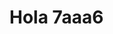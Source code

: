 <!DOCTYPE html>
<meta name="viewport" content="width=device-width, initial-scale=1, minimum-scale=1">
<html lang="es">
<head>
  <meta charset="utf-8">
  <meta name="viewport" content="width=device-width, initial-scale=1">
  <title>Hola Mundo 2</title>
</head>
<body>
<script type='text/javascript'>
	function initEmbeddedMessaging() {
		try {
			embeddedservice_bootstrap.settings.language = 'es'; // For example, enter 'en' or 'en-US'
			embeddedservice_bootstrap.init(
				'00DfZ0000004KZd',
				'ML_Chat_Area_Privada',
				'https://endesab2c--prejun25.sandbox.my.site.com/ESWMLChatAreaPrivada1757594052632',
				{
					scrt2URL: 'https://endesab2c--prejun25.sandbox.my.salesforce-scrt.com'
				}
			);
		} catch (err) {
			console.error('Error loading Embedded Messaging: ', err);
		}
		window.addEventListener("onEmbeddedMessagingReady", e => {
			  embeddedservice_bootstrap.prechatAPI.setVisiblePrechatFields({
			    // List the pre-chat field names with the value and whether
			    // it's editable in the pre-chat form.
			    /*"_firstName": {
			      "value": "Jane",
			      "isEditableByEndUser": false
			    },
			    "dropdown_prechat": {
			      "value": "A2",
			      "isEditableByEndUser": false
			    },*/
			    "language": {
			      "value": "Spanish",
			      "isEditableByEndUser": false
			    }/*,
				  "language": {
			      "value": "Spanish",
			      "isEditableByEndUser": false
			    },
				  "c__language": {
			      "value": "c__Spanish",
			      "isEditableByEndUser": false
			    }*/
			  });
			});
		};
</script>
<script type='text/javascript' src='https://endesab2c--prejun25.sandbox.my.site.com/ESWMLChatAreaPrivada1757594052632/assets/js/bootstrap.min.js' onload='initEmbeddedMessaging()'></script>

  <h1>Hola 7aaa6</h1>
</body>
</html>
